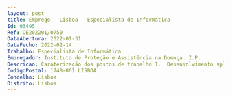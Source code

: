 ```yaml
--- 
layout: post
title: Emprego - Lisboa - Especialista de Informática
Id: 93495
Ref: OE202201/0750
DataAbertura: 2022-01-31
DataFecho: 2022-02-14
Trabalho: Especialista de Informática
Empregador: Instituto de Proteção e Assistência na Doença, I.P.
Descricao: Caraterização dos postos de trabalho 1.	Desenvolvimento aplicacional em Visual Studio.NET 2010 ou superior (Visual Basic   Visual C#).2.	Conhecimentos sólidos no desenvolvimento de aplicações e soluções com utilização de SQL Server 2014 ou superior e Analysis Services   Data Warehouse.3.	Desenvolvimento para Internet, incluindo Javascript, HTML5, na perspetiva Mobile Friendly.
CodigoPostal: 1748-001 LISBOA
Concelho: Lisboa
Distrito: Lisboa
--- 
```

